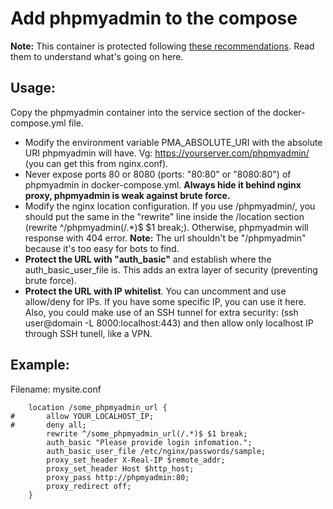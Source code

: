 # Add phpmyadmin to the compose

**Note:** This container is protected following [these recommendations](https://www.digitalocean.com/community/tutorials/how-to-install-and-secure-phpmyadmin-with-nginx-on-an-ubuntu-18-04-server). Read them to understand what's going on here.

## Usage:

Copy the phpmyadmin container into the service section of the docker-compose.yml file.

- Modify the environment variable PMA_ABSOLUTE_URI with the absolute URI phpmyadmin will have. Vg: https://yourserver.com/phpmyadmin/ (you can get this from nginx.conf).
- Never expose ports 80 or 8080 (ports: "80:80" or "8080:80") of phpmyadmin in docker-compose.yml. **Always hide it behind nginx proxy, phpmyadmin is weak against brute force.**
- Modify the nginx location configuration. If you use /phpmyadmin/, you should put the same in the "rewrite" line inside the /location section (rewrite ^/phpmyadmin(/.\*)$ $1 break;). Otherwise, phpmyadmin will response with 404 error.
  **Note:** The url shouldn't be "/phpmyadmin" because it's too easy for bots to find.
- **Protect the URL with "auth_basic"** and establish where the auth_basic_user_file is. This adds an extra layer of security (preventing brute force).
- **Protect the URL with IP whitelist**. You can uncomment and use allow/deny for IPs. If you have some specific IP, you can use it here. Also, you could make use of an SSH tunnel for extra security: (ssh user@domain -L 8000:localhost:443) and then allow only localhost IP through SSH tunell, like a VPN.

## Example:

Filename: mysite.conf

```nginx
    location /some_phpmyadmin_url {
#       allow YOUR_LOCALHOST_IP;
#       deny all;
        rewrite ^/some_phpmyadmin_url(/.*)$ $1 break;
        auth_basic "Please provide login infomation.";
        auth_basic_user_file /etc/nginx/passwords/sample;
        proxy_set_header X-Real-IP $remote_addr;
        proxy_set_header Host $http_host;
        proxy_pass http://phpmyadmin:80;
        proxy_redirect off;
    }
```

